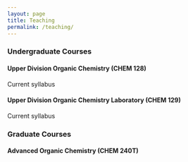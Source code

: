 ```yaml
---
layout: page
title: Teaching
permalink: /teaching/
---
```


### Undergraduate Courses

#### Upper Division Organic Chemistry (CHEM 128)

Current syllabus

#### Upper Division Organic Chemistry Laboratory (CHEM 129)

Current syllabus

### Graduate Courses

#### Advanced Organic Chemistry (CHEM 240T)
